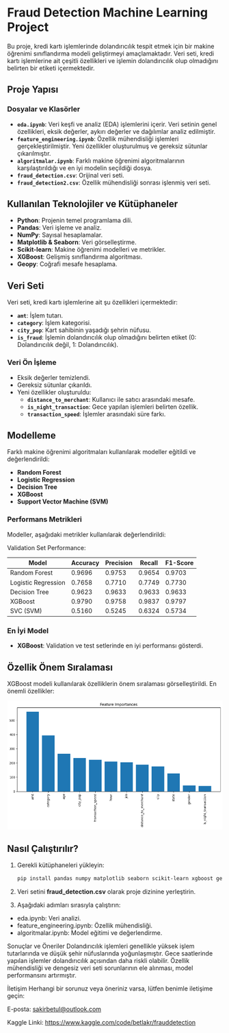 # Fraud Detection Machine Learning Project

Bu proje, kredi kartı işlemlerinde dolandırıcılık tespit etmek için bir makine öğrenimi sınıflandırma modeli geliştirmeyi amaçlamaktadır. Veri seti, kredi kartı işlemlerine ait çeşitli özellikleri ve işlemin dolandırıcılık olup olmadığını belirten bir etiketi içermektedir.

## Proje Yapısı

### Dosyalar ve Klasörler
- **`eda.ipynb`**: Veri keşfi ve analiz (EDA) işlemlerini içerir. Veri setinin genel özellikleri, eksik değerler, aykırı değerler ve dağılımlar analiz edilmiştir.
- **`feature_engineering.ipynb`**: Özellik mühendisliği işlemleri gerçekleştirilmiştir. Yeni özellikler oluşturulmuş ve gereksiz sütunlar çıkarılmıştır.
- **`algoritmalar.ipynb`**: Farklı makine öğrenimi algoritmalarının karşılaştırıldığı ve en iyi modelin seçildiği dosya.
- **`fraud_detection.csv`**: Orijinal veri seti.
- **`fraud_detection2.csv`**: Özellik mühendisliği sonrası işlenmiş veri seti.

## Kullanılan Teknolojiler ve Kütüphaneler
- **Python**: Projenin temel programlama dili.
- **Pandas**: Veri işleme ve analiz.
- **NumPy**: Sayısal hesaplamalar.
- **Matplotlib & Seaborn**: Veri görselleştirme.
- **Scikit-learn**: Makine öğrenimi modelleri ve metrikler.
- **XGBoost**: Gelişmiş sınıflandırma algoritması.
- **Geopy**: Coğrafi mesafe hesaplama.

## Veri Seti
Veri seti, kredi kartı işlemlerine ait şu özellikleri içermektedir:
- **`amt`**: İşlem tutarı.
- **`category`**: İşlem kategorisi.
- **`city_pop`**: Kart sahibinin yaşadığı şehrin nüfusu.
- **`is_fraud`**: İşlemin dolandırıcılık olup olmadığını belirten etiket (0: Dolandırıcılık değil, 1: Dolandırıcılık).

### Veri Ön İşleme
- Eksik değerler temizlendi.
- Gereksiz sütunlar çıkarıldı.
- Yeni özellikler oluşturuldu:
  - **`distance_to_merchant`**: Kullanıcı ile satıcı arasındaki mesafe.
  - **`is_night_transaction`**: Gece yapılan işlemleri belirten özellik.
  - **`transaction_speed`**: İşlemler arasındaki süre farkı.

## Modelleme
Farklı makine öğrenimi algoritmaları kullanılarak modeller eğitildi ve değerlendirildi:
- **Random Forest**
- **Logistic Regression**
- **Decision Tree**
- **XGBoost**
- **Support Vector Machine (SVM)**

### Performans Metrikleri
Modeller, aşağıdaki metrikler kullanılarak değerlendirildi:

Validation Set Performance:

| Model               | Accuracy | Precision | Recall  | F1-Score |
|---------------------|----------|-----------|---------|----------|
| Random Forest        | 0.9696   | 0.9753    | 0.9654  | 0.9703   |
| Logistic Regression  | 0.7658   | 0.7710    | 0.7749  | 0.7730   |
| Decision Tree        | 0.9623   | 0.9633    | 0.9633  | 0.9633   |
| XGBoost              | 0.9790   | 0.9758    | 0.9837  | 0.9797   |
| SVC (SVM)            | 0.5160   | 0.5245    | 0.6324  | 0.5734   |

### En İyi Model
- **XGBoost**: Validation ve test setlerinde en iyi performansı gösterdi.

## Özellik Önem Sıralaması
XGBoost modeli kullanılarak özelliklerin önem sıralaması görselleştirildi. En önemli özellikler:

![alt text](image.png)

## Nasıl Çalıştırılır?
1. Gerekli kütüphaneleri yükleyin:
   ```bash
   pip install pandas numpy matplotlib seaborn scikit-learn xgboost geopy
   ```

2. Veri setini **fraud_detection.csv** olarak proje dizinine yerleştirin.

3. Aşağıdaki adımları sırasıyla çalıştırın:

* eda.ipynb: Veri analizi.
* feature_engineering.ipynb: Özellik mühendisliği.
* algoritmalar.ipynb: Model eğitimi ve değerlendirme.

Sonuçlar ve Öneriler
Dolandırıcılık işlemleri genellikle yüksek işlem tutarlarında ve düşük şehir nüfuslarında yoğunlaşmıştır.
Gece saatlerinde yapılan işlemler dolandırıcılık açısından daha riskli olabilir.
Özellik mühendisliği ve dengesiz veri seti sorunlarının ele alınması, model performansını artırmıştır.

İletişim
Herhangi bir sorunuz veya öneriniz varsa, lütfen benimle iletişime geçin:

E-posta: sakirbetul@outlook.com

Kaggle Linki: https://www.kaggle.com/code/betlakr/frauddetection

